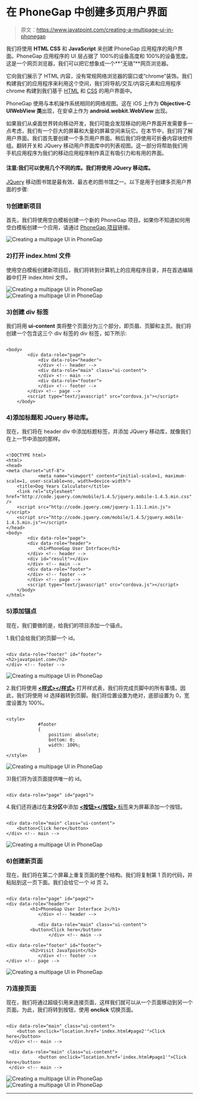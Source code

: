 # 在 PhoneGap 中创建多页用户界面

> 原文：<https://www.javatpoint.com/creating-a-multipage-ui-in-phonegap>

我们将使用 **HTML CSS** 和 **JavaScript** 来创建 PhoneGap 应用程序的用户界面。PhoneGap 应用程序的 UI 层占据了 100%的设备高度和 100%的设备宽度。这是一个网页浏览器，我们可以把它想象成一个**“无铬”**网页浏览器。

它向我们展示了 HTML 内容，没有常规网络浏览器的窗口或“chrome”装饰。我们构建我们的应用程序来利用这个空间，我们将导航/交互/内容元素和应用程序 chrome 构建到我们基于 [HTML](https://www.javatpoint.com/html-tutorial) 和 [CSS](https://www.javatpoint.com/css-tutorial) 的用户界面中。

PhoneGap 使用与本机操作系统相同的网络视图。这在 iOS 上作为 **Objective-C UIWebView 类**出现，在安卓上作为 **android.webkit.WebView** 出现。

如果我们从桌面世界转向移动开发，我们可能会发现移动的用户界面开发需要多一点考虑，我们有一个巨大的屏幕和大量的屏幕空间来玩它。在本节中，我们将了解用户界面。我们首先要创建一个多页用户界面。稍后我们将使用可折叠内容块控件组。翻转开关和 JQuery 移动用户界面库中的列表视图。这一部分将帮助我们用手机应用程序为我们的移动应用程序制作真正有吸引力和有用的界面。

#### 注意:我们可以使用几个不同的库。我们将使用 JQuery 移动库。

[JQuery](https://www.javatpoint.com/jquery-tutorial) 移动图书馆是最有效、最古老的图书馆之一。以下是用于创建多页用户界面的步骤:

### 1)创建新项目

首先，我们将使用空白模板创建一个新的 PhoneGap 项目。如果你不知道如何用空白模板创建一个应用，请通过 [PhoneGap 项目](https://www.javatpoint.com/creating-a-new-phonegap-project)链接。

![Creating a multipage UI in PhoneGap](img/0aa4817178547cd7d3846b5909503126.png)

### 2)打开 index.html 文件

使用空白模板创建新项目后，我们将转到计算机上的应用程序目录，并在首选编辑器中打开 index.html 文件。

![Creating a multipage UI in PhoneGap](img/594118098ef1a880d0624aaecf2a38a0.png)
![Creating a multipage UI in PhoneGap](img/fc3e054e8f8757e54d277fcabde2a9f7.png)

### 3)创建 div 标签

我们将用 **ui-content** 类将整个页面分为三个部分，即页眉、页脚和主页。我们将创建一个包含这三个 div 标签的 div 标签，如下所示:

```

<body>
        <div data-role="page">
        	<div data-role="header">
        	</div> <!-- header -->
        	<div data-role="main" class="ui-content">
        	</div> <!-- main -->
        	<div data-role="footer">
        	</div> <!-- footer -->
        </div> <!-- page -->
        <script type="text/javascript" src="cordova.js"></script>
    </body>

```

### 4)添加标题和 JQuery 移动库。

现在，我们将在 header div 中添加标题标签，并添加 JQuery 移动库，就像我们在上一节中添加的那样。

```

<!DOCTYPE html>
<html>
<head>
<meta charset="utf-8">
        	<meta name="viewport" content="initial-scale=1, maximum-scale=1, user-scalable=no, width=device-width">
	<title>Dog Years Calculator</title>
	<link rel="stylesheet" href="http://code.jquery.com/mobile/1.4.5/jquery.mobile-1.4.5.min.css" />
	<script src="http://code.jquery.com/jquery-1.11.1.min.js"></script>
	<script src="http://code.jquery.com/mobile/1.4.5/jquery.mobile-1.4.5.min.js"></script>
</head>
<body>
        <div data-role="page">
        <div data-role="header">
            <h1>PhoneGap User Intrface</h1>
        </div> <!-- header -->
        <div id="result"></div>
        </div> <!-- main -->
        <div data-role="footer">
        </div> <!-- footer -->
        </div> <!-- page -->
        <script type="text/javascript" src="cordova.js"></script>
    </body>
</html>

```

### 5)添加锚点

现在，我们要做的是，给我们的项目添加一个锚点。

1.我们会给我们的页脚一个 id。

```

<div data-role="footer" id="footer">
<h2>javatpoint.com</h2>
</div> <!-- footer -->

```

![Creating a multipage UI in PhoneGap](img/13cc502a8eb9e48baadba08e92870869.png)

2.我们将使用 [**<样式></样式>**](https://www.javatpoint.com/html-style) 打开样式表，我们将完成页脚中的所有事情。因此，我们将使用 id 选择器转到页脚。我们将位置设置为绝对，底部设置为 0，宽度设置为 100%。

```

<style>
            #footer
            {
                position: absolute;
                bottom: 0;
                width: 100%;
            }
</style>

```

![Creating a multipage UI in PhoneGap](img/4257915f7ecce35e74659f16ee47623d.png)

3)我们将为该页面提供唯一的 id。

```

<div data-role="page" id="page1">

```

4.我们还将通过在**主分区**中添加 [**<按钮></按钮>** 标签](https://www.javatpoint.com/html-button-tag)来为屏幕添加一个按钮。

```

<div data-role="main" class="ui-content">
	<button>Click here</button>
</div> <!-- main -->

```

![Creating a multipage UI in PhoneGap](img/9e16974e75bbbe01135f9f6cb4a0001a.png)

### 6)创建新页面

现在，我们将在第二个屏幕上重复页面的整个结构。我们将复制第 1 页的代码，并粘贴到这一页下面。我们会给它一个 id 页 2。

```

<div data-role="page" id="page2">
<div data-role="header">
         <h1>PhoneGap User Interface 2</h1>
            </div> <!-- header -->

            <div data-role="main" class="ui-content">
         <button>Click here</button>
            	</div> <!-- main -->

<div data-role="footer" id="footer">
         <h2>Visit JavaTpoint</h2>
            </div> <!-- footer -->
</div> <!-- page -->

```

![Creating a multipage UI in PhoneGap](img/ddda4b2a9a933ceb51643c855724e1a2.png)

### 7)连接页面

现在，我们将通过超级引用来连接页面，这样我们就可以从一个页面移动到另一个页面。为此，我们将转到按钮，使用 **onclick** 切换页面。

```

<div data-role="main" class="ui-content">
	<button onclick="location.href='index.html#page2'">Click here</button>
 </div> <!-- main -->

 <div data-role="main" class="ui-content">
            <button onclick="location.href='index.html#page1'">Click here</button>
 </div> <!-- main -->

```

![Creating a multipage UI in PhoneGap](img/e74cde87c72d0bdd1a30a41c651e6791.png) ![Creating a multipage UI in PhoneGap](img/2b85a095bcdd696c54d407b7c8a7dfcd.png)

* * *